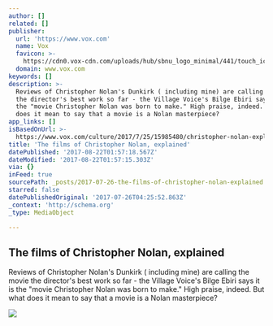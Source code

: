 ```yaml
---
author: []
related: []
publisher:
  url: 'https://www.vox.com'
  name: Vox
  favicon: >-
    https://cdn0.vox-cdn.com/uploads/hub/sbnu_logo_minimal/441/touch_icon_iphone_retina_1000_yellow.755.png
  domain: www.vox.com
keywords: []
description: >-
  Reviews of Christopher Nolan's Dunkirk ( including mine) are calling the movie
  the director's best work so far - the Village Voice's Bilge Ebiri says it is
  the "movie Christopher Nolan was born to make." High praise, indeed. But what
  does it mean to say that a movie is a Nolan masterpiece?
app_links: []
isBasedOnUrl: >-
  https://www.vox.com/culture/2017/7/25/15985480/christopher-nolan-explained-dunkirk-inception-dark-knight
title: 'The films of Christopher Nolan, explained'
datePublished: '2017-08-22T01:57:18.567Z'
dateModified: '2017-08-22T01:57:15.303Z'
via: {}
inFeed: true
sourcePath: _posts/2017-07-26-the-films-of-christopher-nolan-explained.md
starred: false
datePublishedOriginal: '2017-07-26T04:25:52.863Z'
_context: 'http://schema.org'
_type: MediaObject

---
```

<article style=""><h1>The films of Christopher Nolan, explained</h1><p>Reviews of Christopher Nolan's Dunkirk ( including mine) are calling the movie the director's best work so far - the Village Voice's Bilge Ebiri says it is the "movie Christopher Nolan was born to make." High praise, indeed. But what does it mean to say that a movie is a Nolan masterpiece?</p><img src="https://cdn.vox-cdn.com/uploads/chorus_asset/file/8909627/nolan_bane.jpg" /></article>